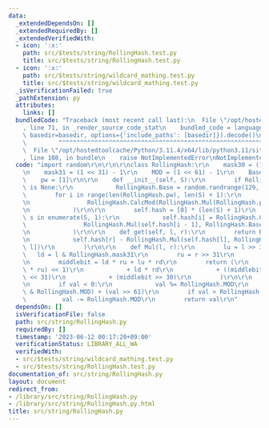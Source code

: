 ```yaml
---
data:
  _extendedDependsOn: []
  _extendedRequiredBy: []
  _extendedVerifiedWith:
  - icon: ':x:'
    path: src/$tests/string/RollingHash.test.py
    title: src/$tests/string/RollingHash.test.py
  - icon: ':x:'
    path: src/$tests/string/wildcard_mathing.test.py
    title: src/$tests/string/wildcard_mathing.test.py
  _isVerificationFailed: true
  _pathExtension: py
  attributes:
    links: []
  bundledCode: "Traceback (most recent call last):\n  File \"/opt/hostedtoolcache/Python/3.11.4/x64/lib/python3.11/site-packages/onlinejudge_verify/documentation/build.py\"\
    , line 71, in _render_source_code_stat\n    bundled_code = language.bundle(stat.path,\
    \ basedir=basedir, options={'include_paths': [basedir]}).decode()\n          \
    \         ^^^^^^^^^^^^^^^^^^^^^^^^^^^^^^^^^^^^^^^^^^^^^^^^^^^^^^^^^^^^^^^^^^^^^^^^^^^^^^^^^\n\
    \  File \"/opt/hostedtoolcache/Python/3.11.4/x64/lib/python3.11/site-packages/onlinejudge_verify/languages/python.py\"\
    , line 108, in bundle\n    raise NotImplementedError\nNotImplementedError\n"
  code: "import random\r\n\r\n\r\nclass RollingHash:\r\n    mask30 = (1 << 30) - 1\r\
    \n    mask31 = (1 << 31) - 1\r\n    MOD = (1 << 61) - 1\r\n    Base = None\r\n\
    \    pw = [1]\r\n\r\n    def __init__(self, S):\r\n        if RollingHash.Base\
    \ is None:\r\n            RollingHash.Base = random.randrange(129, 1 << 30)\r\n\
    \        for i in range(len(RollingHash.pw), len(S) + 1):\r\n            RollingHash.pw.append(\r\
    \n                RollingHash.CalcMod(RollingHash.Mul(RollingHash.pw[i - 1], self.__class__.Base))\r\
    \n            )\r\n\r\n        self.hash = [0] * (len(S) + 1)\r\n        for i,\
    \ s in enumerate(S, 1):\r\n            self.hash[i] = RollingHash.CalcMod(\r\n\
    \                RollingHash.Mul(self.hash[i - 1], RollingHash.Base) + ord(s)\r\
    \n            )\r\n\r\n    def get(self, l, r):\r\n        return RollingHash.CalcMod(\r\
    \n            self.hash[r] - RollingHash.Mul(self.hash[l], RollingHash.pw[r -\
    \ l])\r\n        )\r\n\r\n    def Mul(l, r):\r\n        lu = l >> 31\r\n     \
    \   ld = l & RollingHash.mask31\r\n        ru = r >> 31\r\n        rd = r & RollingHash.mask31\r\
    \n        middlebit = ld * ru + lu * rd\r\n        return (\r\n            ((lu\
    \ * ru) << 1)\r\n            + ld * rd\r\n            + ((middlebit & RollingHash.mask30)\
    \ << 31)\r\n            + (middlebit >> 30)\r\n        )\r\n\r\n    def CalcMod(val):\r\
    \n        if val < 0:\r\n            val %= RollingHash.MOD\r\n        val = (val\
    \ & RollingHash.MOD) + (val >> 61)\r\n        if val > RollingHash.MOD:\r\n  \
    \          val -= RollingHash.MOD\r\n        return val\r\n"
  dependsOn: []
  isVerificationFile: false
  path: src/string/RollingHash.py
  requiredBy: []
  timestamp: '2023-06-12 00:17:20+09:00'
  verificationStatus: LIBRARY_ALL_WA
  verifiedWith:
  - src/$tests/string/wildcard_mathing.test.py
  - src/$tests/string/RollingHash.test.py
documentation_of: src/string/RollingHash.py
layout: document
redirect_from:
- /library/src/string/RollingHash.py
- /library/src/string/RollingHash.py.html
title: src/string/RollingHash.py
---
```

